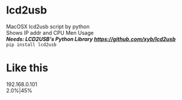 # lcd2usb
MacOSX lcd2usb script by python  
Shows IP addr and CPU Men Usage  
***Needs: LCD2USB's Python Library https://github.com/xyb/lcd2usb***  
```pip install lcd2usb```


# Like this
192.168.0.101  
2.0%|45%
